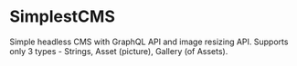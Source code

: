 # SimplestCMS
Simple headless CMS with GraphQL API and image resizing API. Supports only 3 types - Strings, Asset (picture), Gallery (of Assets).

